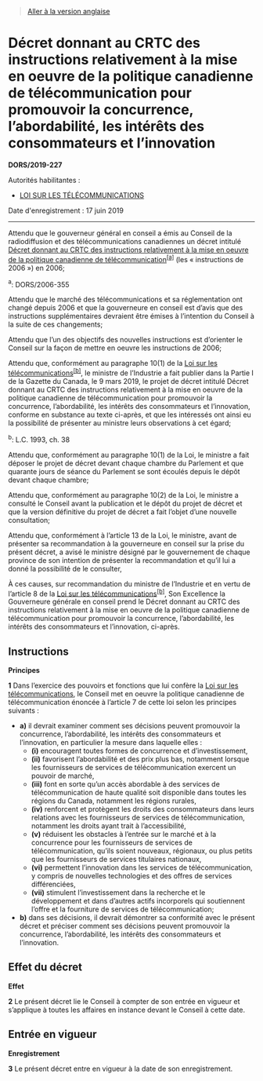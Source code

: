 > [Aller à la version anglaise](/en/Regulations/Statutory%20Orders%20and%20Regulations/2019/227.md)

# Décret donnant au CRTC des instructions relativement à la mise en oeuvre de la politique canadienne de télécommunication pour promouvoir la concurrence, l’abordabilité, les intérêts des consommateurs et l’innovation

**DORS/2019-227**

Autorités habilitantes : 
- [LOI SUR LES TÉLÉCOMMUNICATIONS](/fr/Lois/Lois%20du%20Canada/1993/ch.%2038.md)

Date d'enregistrement : 17 juin 2019

----------

Attendu que le gouverneur général en conseil a émis au Conseil de la radiodiffusion et des télécommunications canadiennes un décret intitulé [Décret donnant au CRTC des instructions relativement à la mise en oeuvre de la politique canadienne de télécommunication](/fr/Règlements/Décrets,%20ordonnances%20et%20règlements%20statutaires/2006/355.md)<sup><a href='#nbp_81000-3-1769_hq_22913'>[a]</a></sup> (les « instructions de 2006 ») en 2006;

<a name='nbp_81000-3-1769_hq_22913'><sup>a</sup></a>: DORS/2006-355<br />

Attendu que le marché des télécommunications et sa réglementation ont changé depuis 2006 et que la gouverneure en conseil est d’avis que des instructions supplémentaires devraient être émises à l’intention du Conseil à la suite de ces changements;

Attendu que l’un des objectifs des nouvelles instructions est d’orienter le Conseil sur la façon de mettre en oeuvre les instructions de 2006;

Attendu que, conformément au paragraphe 10(1) de la [Loi sur les télécommunications](/fr/Lois/Lois%20du%20Canada/1993/ch.%2038.md)<sup><a href='#nbp_81000-3-1769_hq_23763'>[b]</a></sup>, le ministre de l’Industrie a fait publier dans la Partie I de la Gazette du Canada, le 9 mars 2019, le projet de décret intitulé Décret donnant au CRTC des instructions relativement à la mise en oeuvre de la politique canadienne de télécommunication pour promouvoir la concurrence, l’abordabilité, les intérêts des consommateurs et l’innovation, conforme en substance au texte ci-après, et que les intéressés ont ainsi eu la possibilité de présenter au ministre leurs observations à cet égard;

<a name='nbp_81000-3-1769_hq_23763'><sup>b</sup></a>: L.C. 1993, ch. 38<br />

Attendu que, conformément au paragraphe 10(1) de la Loi, le ministre a fait déposer le projet de décret devant chaque chambre du Parlement et que quarante jours de séance du Parlement se sont écoulés depuis le dépôt devant chaque chambre;

Attendu que, conformément au paragraphe 10(2) de la Loi, le ministre a consulté le Conseil avant la publication et le dépôt du projet de décret et que la version définitive du projet de décret a fait l’objet d’une nouvelle consultation;

Attendu que, conformément à l’article 13 de la Loi, le ministre, avant de présenter sa recommandation à la gouverneure en conseil sur la prise du présent décret, a avisé le ministre désigné par le gouvernement de chaque province de son intention de présenter la recommandation et qu’il lui a donné la possibilité de le consulter,

À ces causes, sur recommandation du ministre de l’Industrie et en vertu de l’article 8 de la [Loi sur les télécommunications](/fr/Lois/Lois%20du%20Canada/1993/ch.%2038.md)<sup><a href='#nbp_81000-3-1769_hq_23763'>[b]</a></sup>, Son Excellence la Gouverneure générale en conseil prend le Décret donnant au CRTC des instructions relativement à la mise en oeuvre de la politique canadienne de télécommunication pour promouvoir la concurrence, l’abordabilité, les intérêts des consommateurs et l’innovation, ci-après.




## Instructions



**Principes**

**1** Dans l’exercice des pouvoirs et fonctions que lui confère la [Loi sur les télécommunications](/fr/Lois/Lois%20du%20Canada/1993/ch.%2038.md), le Conseil met en oeuvre la politique canadienne de télécommunication énoncée à l’article 7 de cette loi selon les principes suivants :
- **a)** il devrait examiner comment ses décisions peuvent promouvoir la concurrence, l’abordabilité, les intérêts des consommateurs et l’innovation, en particulier la mesure dans laquelle elles :
	- **(i)** encouragent toutes formes de concurrence et d’investissement,
	- **(ii)** favorisent l’abordabilité et des prix plus bas, notamment lorsque les fournisseurs de services de télécommunication exercent un pouvoir de marché,
	- **(iii)** font en sorte qu’un accès abordable à des services de télécommunication de haute qualité soit disponible dans toutes les régions du Canada, notamment les régions rurales,
	- **(iv)** renforcent et protègent les droits des consommateurs dans leurs relations avec les fournisseurs de services de télécommunication, notamment les droits ayant trait à l’accessibilité,
	- **(v)** réduisent les obstacles à l’entrée sur le marché et à la concurrence pour les fournisseurs de services de télécommunication, qu’ils soient nouveaux, régionaux, ou plus petits que les fournisseurs de services titulaires nationaux,
	- **(vi)** permettent l’innovation dans les services de télécommunication, y compris de nouvelles technologies et des offres de services différenciées,
	- **(vii)** stimulent l’investissement dans la recherche et le développement et dans d’autres actifs incorporels qui soutiennent l’offre et la fourniture de services de télécommunication;
- **b)** dans ses décisions, il devrait démontrer sa conformité avec le présent décret et préciser comment ses décisions peuvent promouvoir la concurrence, l’abordabilité, les intérêts des consommateurs et l’innovation.




## Effet du décret



**Effet**

**2** Le présent décret lie le Conseil à compter de son entrée en vigueur et s’applique à toutes les affaires en instance devant le Conseil à cette date.




## Entrée en vigueur



**Enregistrement**

**3** Le présent décret entre en vigueur à la date de son enregistrement.


